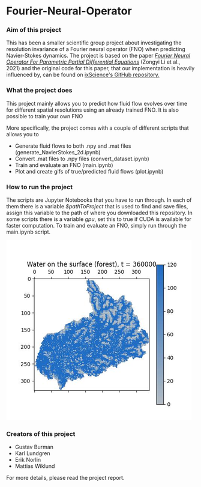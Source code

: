 # Fourier-Neural-Operator

### Aim of this project ### 
This has been a smaller scientific group project about investigating the resolution invariance of a Fourier neural operator (FNO) when predicting Navier-Stokes dynamics. The project is based on the paper [*Fourier Neural Operator For Parametric Partial Differential Equations*](https://arxiv.org/pdf/2010.08895.pdf) (Zongyi Li et al., 2021) and the original code for this paper, that our implementation is heavily influenced by, can be found on [ixScience's GitHub repository.](https://github.com/ixScience/fourier_neural_operator/tree/master) 

### What the project does ###
This project mainly allows you to predict how fluid flow evolves over time for different spatial resolutions using an already trained FNO. It is also possible to train your own FNO 

More specifically, the project comes with a couple of different scripts that allows you to
* Generate fluid flows to both .npy and .mat files (generate_NavierStokes_2d.ipynb)
* Convert .mat files to .npy files (convert_dataset.ipynb)
* Train and evaluate an FNO (main.ipynb)
* Plot and create gifs of true/predicted fluid flows (plot.ipynb)
  
### How to run the project ### 

The scripts are Jupyter Notebooks that you have to run through. In each of them there is a variable *$pathToProject* that is used to find and save files, assign this variable to the path of where you downloaded this repository. In some scripts there is a variable *gpu*, set this to true if CUDA is available for faster computation. To train and evaluate an FNO, simply run through the main.ipynb script.


![](https://github.com/erik-norlin/CARMEN/blob/master/Plots/Qps/Qps_forest/forest_t%3D360000.jpeg?raw=true)

### Creators of this project ### 
* Gustav Burman
* Karl Lundgren
* Erik Norlin
* Mattias Wiklund

For more details, please read the project report.
